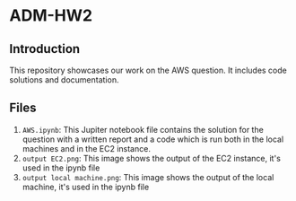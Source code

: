 # ADM-HW2


## Introduction

This repository showcases our work on the AWS question. It includes code solutions and documentation.

## Files

1. `AWS.ipynb`: This Jupiter notebook file contains the solution for the question with a written report and a code which is run both in the local machines and in the EC2 instance.   
2. `output EC2.png`: This image shows the output of the EC2 instance, it's used in the ipynb file
3. `output local machine.png`: This image shows the output of the local machine, it's used in the ipynb file
